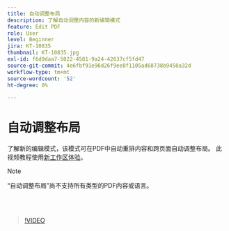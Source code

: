 ```yaml
---
title: 自动调整布局
description: 了解自动调整内容的新编辑模式
feature: Edit PDF
role: User
level: Beginner
jira: KT-10835
thumbnail: KT-10835.jpg
exl-id: f6d9daa7-5022-4581-9a24-42637cf5fd47
source-git-commit: 4e6fbf91e96d26f9ee8f1105ad68738b9450a32d
workflow-type: tm+mt
source-wordcount: '52'
ht-degree: 0%

---
```


# 自动调整布局

了解新的编辑模式，该模式可在PDF中自动重排内容和跨页面自动调整布局。 此视频教程使用[新工作区体验](new-workspace.md)。

>[!NOTE]
>
>“自动调整布局”尚不支持所有类型的PDF内容或语言。

<br> 

>[!VIDEO](https://video.tv.adobe.com/v/346975?quality=12&learn=on&hidetitle=true)
